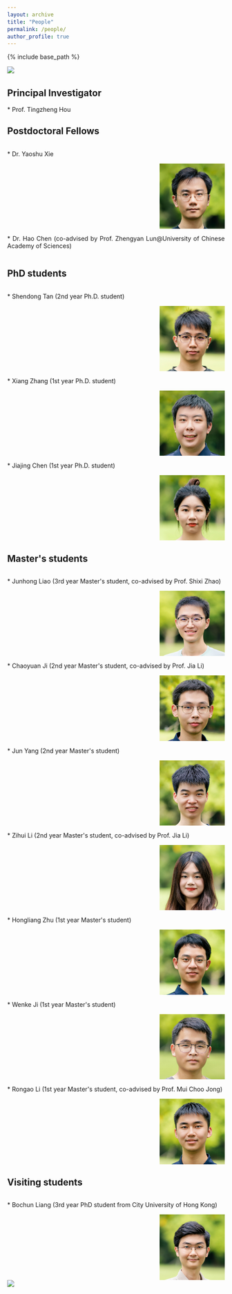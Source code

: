 ```yaml
---
layout: archive
title: "People"
permalink: /people/
author_profile: true
---
```


{% include base_path %}

<style>
    .res-text {
        text-align: justify;
        display: inline-block;
    }
    .res {
        float: right;
        width: 30%;
    }
    @media only screen and (max-width: 800px) and (orientation:portrait) {
        .res {
            width: 100%;
        }
    }
</style>

<img src="/images/groupphoto4.jpg"/>
 
## Principal Investigator

<div class="res-text">
* Prof. Tingzheng Hou
</div>

## Postdoctoral Fellows

<div class="res-text">
<p>* Dr. Yaoshu Xie</p>
<img class="res" src="/images/xys.jpg" alt="Dr. Yaoshu Xie"/>
</div>

<div class="res-text">
<p>* Dr. Hao Chen (co-advised by Prof. Zhengyan Lun@University of Chinese Academy of Sciences)</p>
</div>

## PhD students

<div class="res-text">
<p>* Shendong Tan (2nd year Ph.D. student)</p>
<img class="res" src="/images/tsd.jpg" alt="Shendong Tan"/>
</div>

<div class="res-text">
<p>* Xiang Zhang (1st year Ph.D. student)</p>
<img class="res" src="/images/zx.jpg" alt="Xiang Zhang"/>
</div>

<div class="res-text">
<p>* Jiajing Chen (1st year Ph.D. student)</p>
<img class="res" src="/images/cjj.jpg" alt="Jiajiang Chen"/>
</div>

## Master's students

<div class="res-text">
<p>* Junhong Liao (3rd year Master's student, co-advised by Prof. Shixi Zhao)</p>
<img class="res" src="/images/ljh.jpg" alt="Junhong Liao"/>
</div>

<div class="res-text">
<p>* Chaoyuan Ji (2nd year Master's student, co-advised by Prof. Jia Li)</p>
<img class="res" src="/images/jcy.jpg" alt="Chaoyuan Ji"/>
</div>

<div class="res-text">
<p>* Jun Yang (2nd year Master's student)</p>
<img class="res" src="/images/yj.jpg" alt="Jun Yang"/>
</div>

<div class="res-text">
<p>* Zihui Li (2nd year Master's student, co-advised by Prof. Jia Li)</p>
<img class="res" src="/images/lzh.jpg" alt="Zihui Li"/>
</div>

<div class="res-text">
<p>* Hongliang Zhu (1st year Master's student)</p>
<img class="res" src="/images/zhl.jpg" alt="Hongliang Zhu"/>
</div>

<div class="res-text">
<p>* Wenke Ji (1st year Master's student)</p>
<img class="res" src="/images/jwk.jpg" alt="Wenke Ji"/>
</div>

<div class="res-text">
<p>* Rongao Li (1st year Master's student, co-advised by Prof. Mui Choo Jong)</p>
<img class="res" src="/images/lra.jpg" alt="Rongao Li"/>
</div>

## Visiting students

<div class="res-text">
<p>* Bochun Liang (3rd year PhD student from City University of Hong Kong)</p>
<img class="res" src="/images/lbc.jpg" alt="Bochun Liang"/>
</div>

<img src="/images/groupphoto5.jpg"/>

<script src="/assets/js/vanilla-back-to-top.min.js"></script>
<script>addBackToTop({
  diameter: 56,
  backgroundColor: '#ddd',
  textColor: '#003262'
})</script>

